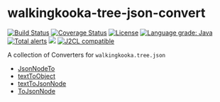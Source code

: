# walkingkooka-tree-json-convert
[![Build Status](https://github.com/mP1/walkingkooka-tree-json-convert/actions/workflows/build.yaml/badge.svg)](https://github.com/mP1/walkingkooka-tree-json-convert/actions/workflows/build.yaml/badge.svg)
[![Coverage Status](https://coveralls.io/repos/github/mP1/walkingkooka-tree-json-convert/badge.svg?branch=master)](https://coveralls.io/repos/github/mP1/walkingkooka-tree-json-convert?branch=master)
[![License](https://img.shields.io/badge/License-Apache%202.0-blue.svg)](https://opensource.org/licenses/Apache-2.0)
[![Language grade: Java](https://img.shields.io/lgtm/grade/java/g/mP1/walkingkooka-tree-json-convert.svg?logo=lgtm&logoWidth=18)](https://lgtm.com/projects/g/mP1/walkingkooka-tree-json-convert/context:java)
[![Total alerts](https://img.shields.io/lgtm/alerts/g/mP1/walkingkooka-tree-json-convert.svg?logo=lgtm&logoWidth=18)](https://lgtm.com/projects/g/mP1/walkingkooka-tree-json-convert/alerts/)
![](https://tokei.rs/b1/github/mP1/walkingkooka-tree-json-convert)
[![J2CL compatible](https://img.shields.io/badge/J2CL-compatible-brightgreen.svg)](https://github.com/mP1/j2cl-central)

A collection of Converters for `walkingkooka.tree.json`

- [JsonNodeTo](https://github.com/mP1/walkingkooka-tree-json-convert/blob/master/src/main/java/walkingkooka/tree/json/convert/JsonNodeToUnmarshallingConverter.java)
- [textToObject](https://github.com/mP1/walkingkooka-tree-json-convert/blob/master/src/main/java/walkingkooka/tree/json/convert/TextToObjectConverter.java)
- [textToJsonNode](https://github.com/mP1/walkingkooka-tree-json-convert/blob/master/src/main/java/walkingkooka/tree/json/convert/TextToJsonNodeConverter.java)
- [ToJsonNode](https://github.com/mP1/walkingkooka-tree-json-convert/blob/master/src/main/java/walkingkooka/tree/json/convert/ToJsonNodeMarshallingConverter.java)